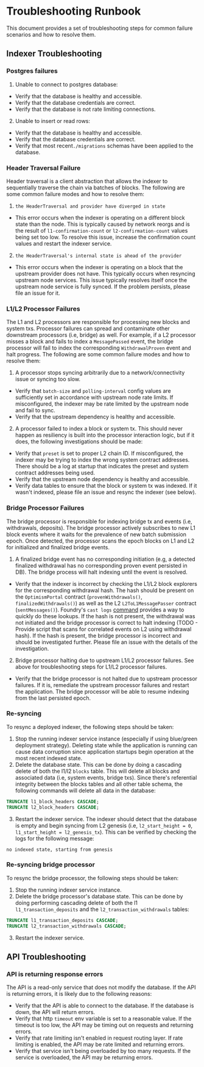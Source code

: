 # Troubleshooting Runbook
This document provides a set of troubleshooting steps for common failure scenarios and how to resolve them.

## Indexer Troubleshooting

### Postgres failures
1. Unable to connect to postgres database:
* Verify that the database is healthy and accessible.
* Verify that the database credentials are correct.
* Verify that the database is not rate limiting connections.

2. Unable to insert or read rows:
* Verify that the database is healthy and accessible.
* Verify that the database credentials are correct.
* Verify that most recent`./migrations` schemas have been applied to the database.

### Header Traversal Failure
Header traversal is a client abstraction that allows the indexer to sequentially traverse the chain via batches of blocks. The following are some common failure modes and how to resolve them:
1. `the HeaderTraversal and provider have diverged in state`
* This error occurs when the indexer is operating on a different block state than the node. This is typically caused by network reorgs and is the result of `l1-confirmation-count` or `l2-confirmation-count` values being set too low. To resolve this issue, increase the confirmation count values and restart the indexer service.

2. `the HeaderTraversal's internal state is ahead of the provider`
* This error occurs when the indexer is operating on a block that the upstream provider does not have. This typically occurs when resyncing upstream node services. This issue typically resolves itself once the upstream node service is fully synced. If the problem persists, please file an issue for it.

### L1/L2 Processor Failures
The L1 and L2 processors are responsible for processing new blocks and system txs. Processor failures can spread and contaminate other downstream processors (i.e, bridge) as well. For example, if a L2 processor misses a block and fails to index a `MessagePassed` event, the bridge processor will fail to index the corresponding `WithdrawalProven` event and halt progress. The following are some common failure modes and how to resolve them:

1. A processor stops syncing arbitrarily due to a network/connectivity issue or syncing too slow.
* Verify that `batch-size` and `polling-interval` config values are sufficiently set in accordance with upstream node rate limits. If misconfigured, the indexer may be rate limited by the upstream node and fail to sync.
* Verify that the upstream dependency is healthy and accessible.

2. A processor failed to index a block or system tx. This should never happen as resiliency is built into the processor interaction logic, but if it does, the following investigations should be made:
* Verify that `preset` is set to proper L2 chain ID. If misconfigured, the indexer may be trying to index the wrong system contract addresses. There should be a log at startup that indicates the preset and system contract addresses being used.
* Verify that the upstream node dependency is healthy and accessible.
* Verify data tables to ensure that the block or system tx was indexed. If it wasn't indexed, please file an issue and resync the indexer (see below).

### Bridge Processor Failures
The bridge processor is responsible for indexing bridge tx and events (i.e, withdrawals, deposits). The bridge processor actively subscribes to new L1 block events where it waits for the prevalence of new batch submission epoch. Once detected, the processor scans the epoch blocks on L1 and L2 for initialized and finalized bridge events.

1. A finalized bridge event has no corresponding initiation (e.g, a detected finalized withdrawal has no corresponding proven event persisted in DB). The bridge process will halt indexing until the event is resolved.
* Verify that the indexer is incorrect by checking the L1/L2 block explorers for the corresponding withdrawal hash. The hash should be present on the `OptimismPortal` contract (`provenWithdrawals()`, `finalizedWithdrawals()`) as well as the L2 `L2ToL1MessagePasser` contract (`sentMessages()`). Foundry's `cast logs` [command](https://book.getfoundry.sh/reference/cast/cast-logs) provides a way to quickly do these lookups. If the hash is not present, the withdrawal was not initiated and the bridge processor is correct to halt indexing (TODO - Provide script that scans for correlated events on L2 using withdrawal hash). If the hash is present, the bridge processor is incorrect and should be investigated further. Please file an issue with the details of the investigation.

2. Bridge processor halting due to upstream L1/L2 processor failures. See above for troubleshooting steps for L1/L2 processor failures.
* Verify that the bridge processor is not halted due to upstream processor failures. If it is, remediate the upstream processor failures and restart the application. The bridge processor will be able to resume indexing from the last persisted epoch.

### Re-syncing
To resync a deployed indexer, the following steps should be taken:
1. Stop the running indexer service instance (especially if using blue/green deployment strategy). Deleting state while the application is running can cause data corruption since application startups begin operation at the most recent indexed state.
2. Delete the database state. This can be done by doing a cascading delete of both the l1/l2 `blocks` table. This will delete all blocks and associated data (i.e, system events, bridge txs). Since there's referential integrity between the blocks tables and all other table schema, the following commands will delete all data in the database:
```sql
TRUNCATE l1_block_headers CASCADE;
TRUNCATE l2_block_headers CASCADE;
```
3. Restart the indexer service. The indexer should detect that the database is empty and begin syncing from L2 genesis (i.e, `l2_start_height = 0`, `l1_start_height = l2_genesis_tx`). This can be verified by checking the logs for the following message:
```
no indexed state, starting from genesis
```

### Re-syncing bridge processor
To resync the bridge processor, the following steps should be taken:
1. Stop the running indexer service instance.
2. Delete the bridge processor's database state. This can be done by doing performing cascading delete of both the l1 `l1_transaction_deposits` and the `l2_transaction_withdrawals` tables:
```sql
TRUNCATE l1_transaction_deposits CASCADE;
TRUNCATE l2_transaction_withdrawals CASCADE;
```
3. Restart the indexer service.

## API Troubleshooting

### API is returning response errors
The API is a read-only service that does not modify the database. If the API is returning errors, it is likely due to the following reasons:
* Verify that the API is able to connect to the database. If the database is down, the API will return errors.
* Verify that http `timeout` env variable is set to a reasonable value. If the timeout is too low, the API may be timing out on requests and returning errors.
* Verify that rate limiting isn't enabled in request routing layer. If rate limiting is enabled, the API may be rate limited and returning errors.
* Verify that service isn't being overloaded by too many requests. If the service is overloaded, the API may be returning errors.

